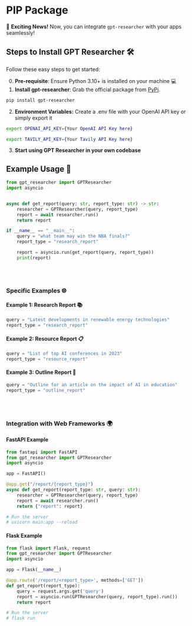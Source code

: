# PIP Package

🌟 **Exciting News!** Now, you can integrate `gpt-researcher` with your apps seamlessly!

## Steps to Install GPT Researcher 🛠️

Follow these easy steps to get started:

0. **Pre-requisite**: Ensure Python 3.10+ is installed on your machine 💻
1. **Install gpt-researcher**: Grab the official package from [PyPi](https://pypi.org/project/gpt-researcher/).
```bash
pip install gpt-researcher
```
2. **Environment Variables:** Create a .env file with your OpenAI API key or simply export it
```bash
export OPENAI_API_KEY={Your OpenAI API Key here}
```
```bash
export TAVILY_API_KEY={Your Tavily API Key here}
```
3. **Start using GPT Researcher in your own codebase**

## Example Usage 📝
```python
from gpt_researcher import GPTResearcher
import asyncio


async def get_report(query: str, report_type: str) -> str:
    researcher = GPTResearcher(query, report_type)
    report = await researcher.run()
    return report

if __name__ == "__main__":
    query = "what team may win the NBA finals?"
    report_type = "research_report"

    report = asyncio.run(get_report(query, report_type))
    print(report)
```
<br></br>
### Specific Examples 🌐
#### Example 1: Research Report 📚
```python
query = "Latest developments in renewable energy technologies"
report_type = "research_report"
```
#### Example 2: Resource Report 📋
```python
query = "List of top AI conferences in 2023"
report_type = "resource_report"
```

#### Example 3: Outline Report 📝
```python
query = "Outline for an article on the impact of AI in education"
report_type = "outline_report"
```
<br></br>
### Integration with Web Frameworks 🌍
#### FastAPI Example
```python
from fastapi import FastAPI
from gpt_researcher import GPTResearcher
import asyncio

app = FastAPI()

@app.get("/report/{report_type}")
async def get_report(report_type: str, query: str):
    researcher = GPTResearcher(query, report_type)
    report = await researcher.run()
    return {"report": report}

# Run the server
# uvicorn main:app --reload
```

#### Flask Example
```python
from flask import Flask, request
from gpt_researcher import GPTResearcher
import asyncio

app = Flask(__name__)

@app.route('/report/<report_type>', methods=['GET'])
def get_report(report_type):
    query = request.args.get('query')
    report = asyncio.run(GPTResearcher(query, report_type).run())
    return report

# Run the server
# flask run
```

